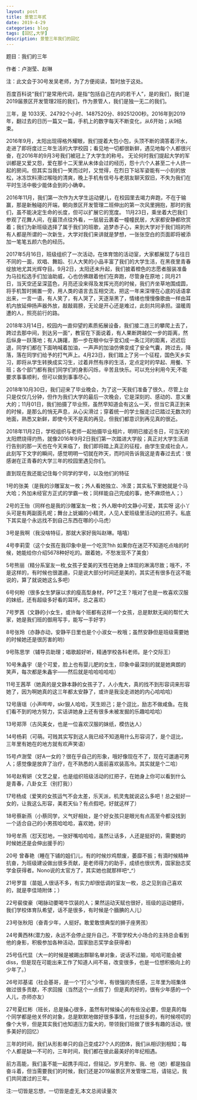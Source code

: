 ```yaml
---
layout: post
title: 景管三年贰
date: 2019-4-29
categories: blog
tags: [回忆,大学]
description: 景管三年我们的回忆
---
```


题目：我们的三年

作者：卢澍莹、赵琳

注：此文会于30号发吴老师，为了方便阅读，暂时放于这处。

百度百科说“我们”是常用代词，是指“包括自己在内的若干人”，是的我们，我们是2019届景区开发管理2班的我们，作为景管人，我们是独一无二的我们。

三年，是 1033天、24792个小时、1487520分、89251200秒。2016年到2019年，翻过去的日历一篇又一篇，手机上的数字每天不断变化，从6开始；从9结束。

2016年9月，太阳出现得格外耀眼，我们提着大包小包，头顶不断的滴答着汗水，走进了即将度过三年生活的大学校园；看见地一切都很新鲜，遇见地每个人都很兴奋，在2016年的9月3号我们被冠上了大学生的称号。
无论何时我们提起大学的军训都是又爱又怨，爱在那十二天里从未体会过的经历，怨十六个人甚至二十人挤一起的房间。但其实当我们一笑而过时，又觉得，在烈日下站军姿能有一小刻的放松，冰冻饮料滑过喉咙的清爽，晚上手机有信号与老朋友聊天叙旧，不失为我们在平时生活中极少能体会到的小确幸。

2016年11月，我们第一次作为大学生运动健儿，在校园里去竭力奔跑，不在于输赢，那是新触碰的开端，朝向景区开发管理二班伸出的第一次风里拥抱，那时的我们，虽不能决定生命的长度，但可以扩展它的宽度。
11月23日，乘坐着大巴我们参观了花舞人间，在最顶点往外看，一层层云裹着一幢幢民居，大家都安静都欣赏着；我们为新班级选择了属于我们的班歌，追梦赤子心，来到大学对于我们班的所有人都是所谓的一次新生，大学对我们来讲就是梦想，一张张空白的页面即将被添加一笔笔五颜六色的经历。

2017年5月16日，班级组织了一次活动，在体育馆的活动室，大家都展现了与往日不同的一面，欢唱、舞蹈、引人大笑的小品丰富了我们的大学生活，在黑夜里青春绽放地尤其光辉夺目。9月2日，太阳还未升起，我们披着橙色的志愿者服装准备为马拉松选手们加油助威，心也仿佛跟着他们在奔跑，尽管身在原地；同月21日，当天空还呈深蓝色，月亮还没来得及发挥光亮的时候，我们齐坐草地围成圆，将手机暂时搁置一旁，用人类的语言去互相交流，把这一年来深埋在心底的话语拿出来，一言一语，有人笑了，有人哭了，天逐渐黑了，情绪也慢慢像歌曲一样由耳机内放延伸扬声器外放，敲敲肩膀，无论是开心还是难过，此刻共同承担。温暖周遭的人，照亮前行的路。

2018年3月14日，校园内一直仰望的素质拓展设备，我们接二连三的攀爬上去了，跨过去那中间，到达另一面“，教官在下面说着，有人果断跨越仅一步的距离，然后纵身一跃落地；有人踌躇，那一步在眼中似乎变幻成一条江河的距离，迟迟后退，同学们都在下面呐喊着加油，一声声的加油仿佛变成了安全气囊，跨过去，降落，落在同学们给予的打气声上。4月23日，我们踏上了另一个征程，国色天乡实习，即将从学生转换成实习生，过着井然有序的生活，定点定时的早起、用餐、下班；各个部门都有我们同学们的身影闪烁，辛苦且快乐。可以充分利用今天;不能要求事事顺利，但可以做到事事尽心。

2018年10月30日，我们迎来了毕业晚会，为了这一天我们准备了很久，尽管上台只是仅仅几分钟，但作为我们大学的最后一次晚会，它是深刻的、感动的、意义重大的；11月01日，我们拍摄了毕业照，虽然早知道会有这么一天，但当它真正到来的时候，是那么的悄无声息，从心尖滑过；穿着统一的学士服走过已踏过无数次的地面，熟悉又新鲜，即使今天不是真的再见，但我们都意识到再见真的很近。

2018年11月2日，学校组织与老师一起拍摄毕业相片，明明已接近冬日，可当天的太阳燃烧得灼热，就像2016年9月2日我们第一次踏进大学般；真正对大学生活进行告别的那一天也在今天来临了，我们即将踏上真正的征程，由学生变成社会人，此刻写下文字的瞬间，感觉明明一切就在昨天，而时间告诉我这是青春过去式：很感谢在正青春的大学三年的校园里遇见你们。

直到现在我还能记住每个同学的学号，以及他们的特征

1号的张美（是我的沙雕室友一枚；外人看她独立、冷漠；其实私下里她就是个马大哈；外加未经官方正式的学霸一枚；同样能自己完成的事，绝不麻烦他人；）

2号的王怡（同样也是我的沙雕室友一枚；外人眼中的文静小可爱，其实呀 这小丫头可是有两副面孔呢；舞台上妩媚的小精灵，人见人爱班级里活动的扛把子。私底下其实是个永远找不到自己东西在哪的小马虎）

3号是我啊（我没啥特征，那就大家好我叫赵琳。嘻嘻）

4号李莉雯（这个女孩在我印象中是一个吃货?hh 如果你在迷茫不知道吃点啥的时候，她能给你介绍5678种好吃的。跟着她，不愁发现不了美食）

5号熊丽（精分系室友一枚,女孩子爱美的天性在她身上体现的淋漓尽致；哦不，不是这样的，有时候也很邋遢，只是说大部分时间还是美的，其实还有很多在这不能说的，算了就说她这么多吧）

6号何盼（很多女生梦寐以求的瘦高型身材，PPT之王？哦对了也是一枚喜欢汉服的妹纸，还有超级多好看的耳环。总之喜欢）

7号罗茜（文静的小女生，或许每个班都有这样一个女孩，总是默默无闻的帮忙大家，她是我们班的御用写手，能写一手好字）

8号张玲（亦静亦动，安静平日里也是个小淑女一枚哦；虽然安静但是班级需要她的时候她还是很厉害的哟）

9号陈思学（辅导员助理；唱歌超好听，精通学校各科老师。是个交际王）

10号朱鑫宇（是个可爱，脸上也有婴儿肥的女生，印象中最深刻的就是她爽朗的笑声，每次都是朱鑫宇——然后就是哈哈哈哈哈）

11号王茜苹（她真的是文静本静的女孩子了，人小鬼大，真的找不到形容词来形容她了，因为啊她真的这三年都太安静了，或许是我没走进她的内心哈哈哈）

12号唐瑶（小声哔哔，skr狠人哈哈，天生妲己；是个逗比，励志不做咸鱼。在我们看不到的地方努力，实话讲她身上还有很多未被发掘的乐趣哈哈哈）

13号郑萍（古风美女，也是一位喜欢汉服的妹纸，模仿达人）

14号杨莉（可萌。可贱其实写到这人我已经不知道用什么形容词了，是个逗比，三年里有她在的地方就有欢声笑语）

15号卢澍莹（好A一女的？很在乎自己的形象，哦好像现在不了，现在可邋遢可男人；感觉像是放弃了治疗，在不熟悉的人面前喜欢装高冷。其实就是个二哈）

16号赵宥妍（文艺之星，也是组织班级活动的扛把子，在她身上你可以看到什么是青春，八卦女王（别打我））

17号杨成（爱笑的女孩运气不会太差，乐天派，机灵鬼就说这么多吧！总之挺好一女的，让我这么形容，美若天仙？有点假吧，好就这样了）

18号蔡新燕（小蔡同学，义气好相处，是个好女孩只是眼光有点高至今都没找到一个适合自己的小男孩哈哈哈，喜欢她，好评）

19号牟燕（怼天怼地，一张好嘴哈哈哈，虽然让话多，人还是挺好的，需要她的时候她还是会伸出援手的）

20号 曾春艳（睡在下铺的姐们儿，有的时候炒鸡颓废，萎靡不振；有滴时候精神抗奋，为班级建设做出很多贡献，是老师得力的助手，成绩也很优秀，国家励志奖学金获得者。Nono说的太官方了，其实她也就那样吧^_^）

21号罗苗（苗姐,人很话不多，有实力却很低调的室友一枚，总之见到自己喜欢的，就是李佳琦附体；）

22号裴俊豪（喝脉动要喝牛饮装的人；果然运动天赋也很好，班级的运动健将，我们学校体育队希望，话不是很多，有时候是个腼腆的人儿）

23号张秋阳（奋青少年，人挺好。敢爱敢恨典型的狮子座男孩）

24号黄西林(潜力股，永远不会停止提升自己，不管学校大小场合的主持总会看到他的身影，积极参加各种活动，国家励志奖学金获得者)

25号伍代显（大一的时候是被踢出群聊名单对象，说话不过脑，哈哈可能会被diss，但是现在可能出来工作了知道人间不易，改变很多，也是一位想积极向上的少年了。）

26号邓基诺（社会基哥，是一个“打火”少年，有很强的责任感，三年里为班集体做过很多贡献，不求回报（当然这个一点假了）但是真的好的，很有少年感的一个人儿，亦师亦友）

27号夏红彬（班长，总是操心很多，虽然有时候操心的有些没必要，但是真的每个同学都是他关怀的对象，总是默默地做好很多事情，付出挺多的，有时候唠叨的像个大爷，但是其实我们也知道压力蛮大的，带领我们班做了很多有趣的活动，很多美好的回忆）

三年的时间，我们从形影单只的自己变成27个人的团体，我们从相识到相知；每个人都是缺一不可的，三年时间，我们都在彼此最美好的年纪相遇。

前方高能，我们虽不能一起携手闯过，但铭记，岁月里你、我、他（她）都是独自奋斗着，但当需要我们的时候，我们还是2019届景区开发管理二班，请铭记，我们共同渡过的三年。

<span id="busuanzi_container_page_pv">
  注:一切皆是忘想，一切皆是虚无,本文总阅读量<span id="busuanzi_value_page_pv"></span>次
</span>
